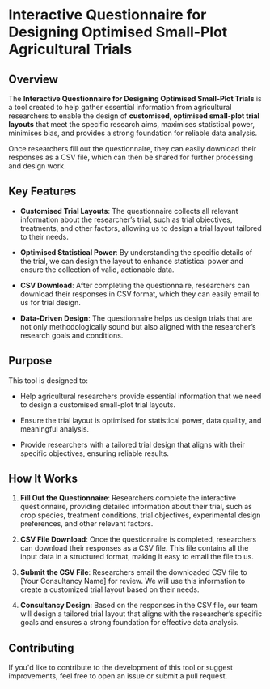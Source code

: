 # Interactive Questionnaire for Designing Optimised Small-Plot Agricultural Trials

## Overview

The **Interactive Questionnaire for Designing Optimised Small-Plot Trials** is a tool created to help gather essential information from agricultural researchers to enable the design of **customised, optimised small-plot trial layouts** that meet the specific research aims, maximises statistical power, minimises bias, and provides a strong foundation for reliable data analysis.

Once researchers fill out the questionnaire, they can easily download their responses as a CSV file, which can then be shared for further processing and design work.

## Key Features

-   **Customised Trial Layouts**: The questionnaire collects all relevant information about the researcher’s trial, such as trial objectives, treatments, and other factors, allowing us to design a trial layout tailored to their needs.

-   **Optimised Statistical Power**: By understanding the specific details of the trial, we can design the layout to enhance statistical power and ensure the collection of valid, actionable data.

-   **CSV Download**: After completing the questionnaire, researchers can download their responses in CSV format, which they can easily email to us for trial design.

-   **Data-Driven Design**: The questionnaire helps us design trials that are not only methodologically sound but also aligned with the researcher’s research goals and conditions.

## Purpose

This tool is designed to:

-   Help agricultural researchers provide essential information that we need to design a customised small-plot trial layouts.

-   Ensure the trial layout is optimised for statistical power, data quality, and meaningful analysis.

-   Provide researchers with a tailored trial design that aligns with their specific objectives, ensuring reliable results.

## How It Works

1.   **Fill Out the Questionnaire**: Researchers complete the interactive questionnaire, providing detailed information about their trial, such as crop species, treatment conditions, trial objectives, experimental design preferences, and other relevant factors.

2.  **CSV File Download**: Once the questionnaire is completed, researchers can download their responses as a CSV file. This file contains all the input data in a structured format, making it easy to email the file to us.

3.  **Submit the CSV File**: Researchers email the downloaded CSV file to \[Your Consultancy Name\] for review. We will use this information to create a customized trial layout based on their needs.

4.  **Consultancy Design**: Based on the responses in the CSV file, our team will design a tailored trial layout that aligns with the researcher’s specific goals and ensures a strong foundation for effective data analysis.

## Contributing

If you'd like to contribute to the development of this tool or suggest improvements, feel free to open an issue or submit a pull request.

